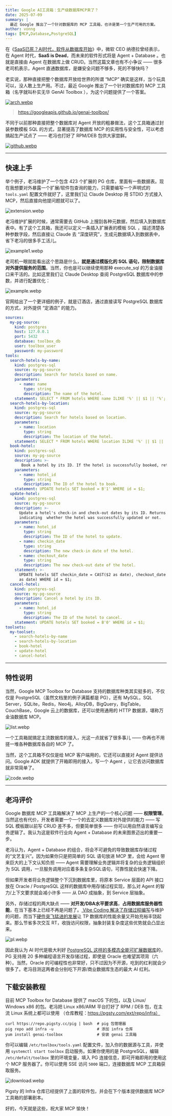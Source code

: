 ```yaml
---
title: Google AI工具箱：生产级数据库MCP来了？
date: 2025-07-09
summary: |
  最近 Google 推出了一个针对数据库的 MCP 工具箱，也许是第一个生产可用的方案。
author: vonng
tags: [MCP,Database,PostgreSQL]
---
```




在《[SaaS已死？AI时代，软件从数据库开始](https://mp.weixin.qq.com/s?__biz=MzU5ODAyNTM5Ng==&mid=2247489605&idx=1&sn=22aa5f6f18b871b2a216bc46dbaea42c&scene=21#wechat_redirect)》中，微软 CEO 纳德拉曾经表示，在 Agent 时代，**SaaS is Dead**，而未来的软件形式将是 Agent + Database 。也就是直接由 Agent 在数据库上做 CRUD。当然这篇文章也有不小争议 —— 很多老司机表示，Agent 直通数据库，是嫌安全问题不够多，死的不够快吗？

老实说，那种直接把整个数据库开放给世界的所谓 “MCP” 确实是这样，当个玩具可以，没人敢上生产用。不过，最近 Google 推出了一个针对数据库的 MCP 工具箱（名字就叫朴实无华 GenAI Toolbox ），为这个问题提供了一个答案。

[![arch.webp](arch.webp)](https://googleapis.github.io/genai-toolbox/)

> https://googleapis.github.io/genai-toolbox/

不同于以前那种直接把整个数据库对 Agent 开放的粗暴做法，这个工具箱通过封装参数模板 SQL 的方式，显著提高了数据库 MCP 的实用性与安全性，可以考虑搞起生产试点了 —— 老冯也打好了 RPM/DEB 包供大家尝鲜。

[![github.webp](github.webp)](https://googleapis.github.io/genai-toolbox/getting-started/introduction/)


------



## 快速上手

举个例子，老冯维护了一个包含 423 个扩展的 PG 仓库，里面有一些数据表。现在我想要对外暴露一个扩展/软件包查询的能力，只需要编写一个声明式的 `tools.yaml` 配置文件就好了，这里我们让 Claude Desktop 用 STDIO 方式接入 MCP，然后直接向他提问题就可以了。

![extension.webp](extension.webp)

老冯维护扩展的时候，通常需要去 GitHub 上搜刮各种元数据，然后填入到数据库表中。有了这个工具箱，我还可以定义一条插入扩展表的模板 SQL ，描述清楚各种参数字段，然后直接让 Claude 去 “深度研究”，生成元数据填入到数据表中，省下老冯的很多手工活儿。

![example1.webp](example1.webp)

老司机一眼就能看出这个思路是什么，**就是通过模版化的 SQL 语句，限制数据库对外提供服务的范围**。当然，你也是可以继续使用那种 execute_sql 的万金油接口来干活的。比如这里我们让 Claude Desktop 查阅 PostgreSQL 数据库中的参数，并进行配置优化：

![example.webp](example.webp)

官网给出了一个更详细的例子，就是订酒店，通过直接读写 PostgreSQL 数据库的方式，对外提供 “定酒店” 的能力。

```yaml
sources:
  my-pg-source:
    kind: postgres
    host: 127.0.0.1
    port: 5432
    database: toolbox_db
    user: toolbox_user
    password: my-password
tools:
  search-hotels-by-name:
    kind: postgres-sql
    source: my-pg-source
    description: Search for hotels based on name.
    parameters:
      - name: name
        type: string
        description: The name of the hotel.
    statement: SELECT * FROM hotels WHERE name ILIKE '%' || $1 || '%';
  search-hotels-by-location:
    kind: postgres-sql
    source: my-pg-source
    description: Search for hotels based on location.
    parameters:
      - name: location
        type: string
        description: The location of the hotel.
    statement: SELECT * FROM hotels WHERE location ILIKE '%' || $1 || '%';
  book-hotel:
    kind: postgres-sql
    source: my-pg-source
    description: >-
       Book a hotel by its ID. If the hotel is successfully booked, returns a NULL, raises an error if not.
    parameters:
      - name: hotel_id
        type: string
        description: The ID of the hotel to book.
    statement: UPDATE hotels SET booked = B'1' WHERE id = $1;
  update-hotel:
    kind: postgres-sql
    source: my-pg-source
    description: >-
      Update a hotel's check-in and check-out dates by its ID. Returns a message
      indicating  whether the hotel was successfully updated or not.
    parameters:
      - name: hotel_id
        type: string
        description: The ID of the hotel to update.
      - name: checkin_date
        type: string
        description: The new check-in date of the hotel.
      - name: checkout_date
        type: string
        description: The new check-out date of the hotel.
    statement: >-
      UPDATE hotels SET checkin_date = CAST($2 as date), checkout_date = CAST($3
      as date) WHERE id = $1;
  cancel-hotel:
    kind: postgres-sql
    source: my-pg-source
    description: Cancel a hotel by its ID.
    parameters:
      - name: hotel_id
        type: string
        description: The ID of the hotel to cancel.
    statement: UPDATE hotels SET booked = B'0' WHERE id = $1;
toolsets:
  my-toolset:
    - search-hotels-by-name
    - search-hotels-by-location
    - book-hotel
    - update-hotel
    - cancel-hotel
```


------



## 特性说明

当然，Google MCP Toolbox for Database 支持的数据库种类其实挺多的，不仅仅是 PostgreSQL（虽然文档里的例子满篇都是 PG），还有 MySQL，SQL Server，SQLite，Redis，Neo4j，AlloyDB，BigQuery，BigTable，CouchBase，Google 云上的数据库，还可以使用通用的 HTTP 数据源，堪称万金油数据库 MCP。

![list.webp](list.webp)

一个工具箱就搞定主流数据库的接入，光这一点就省了很多事儿 —— 你再也不用搓一堆各种数据库各自的 MCP 了。

当然，这个工具箱不仅仅是给 MCP 客户端用的，它还可以直接对 Agent 提供访问。Google ADK 就提供了开箱即用的接入，写一个 Agent ，让它去访问数据库就非常简单了。

![code.webp](code.webp)



------

## 老冯评价

Google 数据库 MCP 工具箱解决了 MCP 上生产的一个核心问题 —— **权限管理**。当然这也有代价，开发者需要一个一个的去定义数据库对外提供的能力 —— 写 SQL 模板跟以前写 CRUD 差不多，但要简单很多 —— 你可以用自然语言编写业务逻辑了。我认为这是软件行业向 Agent + Database 的未来图景迈出的重要一步。

老冯认为，Agent + Database 的组合，将会不可避免的导致数据库存储过程的“文艺复兴”。因为如果你只是把简单的 SQL 语句放进 MCP 里，会给 Agent 带来巨大的上下文认知负担 —— Agent 需要理解业务逻辑并将复杂的业务逻辑组织为 SQL 调用，一旦服务调用对应着多条复杂SQL语句，可靠性就会快速下降。

但如果开发者将业务逻辑整个下沉到数据库里，将原本 Service 层面的 API 接口放在 Oracle / PostgreSQL 这样的数据库中用存储过程实现，那么对 Agent 的智力/上下文要求就会减小许多 —— 从 DAO 成抽象，到 Service 层抽象。

另外，存储过程的两大缺点 —— **对开发/DBA水平要求高**，**占用数据库服务器性能**，在当下基本上已经不再是问题了。[ Vibe Coding 解决了存储过程编写](https://mp.weixin.qq.com/s?__biz=MzU5ODAyNTM5Ng==&mid=2247489471&idx=1&sn=fb8cdcbdac233959f153a4d11eec9ffa&scene=21#wechat_redirect)与维护的问题，而当下[硬件突飞猛进的发展](https://mp.weixin.qq.com/s?__biz=MzU5ODAyNTM5Ng==&mid=2247486489&idx=1&sn=f2be1be496de46ac5ca816ac39cfdf24&scene=21#wechat_redirect)让 TP 数据库的性能余量又开始充裕丰饶起来。那么节省多次交互 RT，收拢访问权限，抽象封装复杂度这些优势就会凸显出来。

![pl.webp](pl.webp)

因此我认为 AI 时代是极大利好 [PostgreSQL 这样的多模态全能可扩展数据库](https://mp.weixin.qq.com/s?__biz=MzU5ODAyNTM5Ng==&mid=2247487513&idx=2&sn=ffb27fc934b6dce3d8571af0e228d21f&scene=21#wechat_redirect)的，PG 支持用 20 多种编程语言开发存储过程，即使是 Oracle 也难望其项背（六种）。当然，Oracle 的可编程性也非常好，只不过因为不开源，吃到的红利就会少很多了。老冯目测这两者会分别吃下开源/商业数据库生态的最大 AI 红利。

## 下载安装教程

目前 MCP Toolbox for Database 提供了 macOS 下的包，以及 Linux/ Windows x86 的包。老冯把 Linux x86/ARM 平台打好了 RPM / DEB 包，在主流 Linux 系统上都可以使用 （仓库教程：https://pgsty.com/ext/repo/infra）

```
curl https://repo.pigsty.cc/pig | bash  # pig 包管理器
pig repo add infra -u                   # 添加 infra 仓库
yum install genai-toolbox               # 安装 genai 工具箱
```

你可以编辑 `/etc/toolbox/tools.yaml` 配置文件，加入你的数据源与工具，并使用 `systemctl start toolbox` 启动服务。如果你使用的是 PostgreSQL，编辑 `/etc/defalt/toolbox` 里的环境变量，填入 PG 连接信息，即可开箱即用的使用这个 MCP 服务器了。你可以使用 SSE 访问 `5000` 端口，连接数据库 MCP 工具箱获取服务。

![download.webp](download.webp)

Pigsty 的 Infra 仓库已经提供了上面的软件包，并会在下个版本提供数据库 MCP 工具箱的部署剧本。

好的，今天就是这些，祝大家 MCP 愉快！

